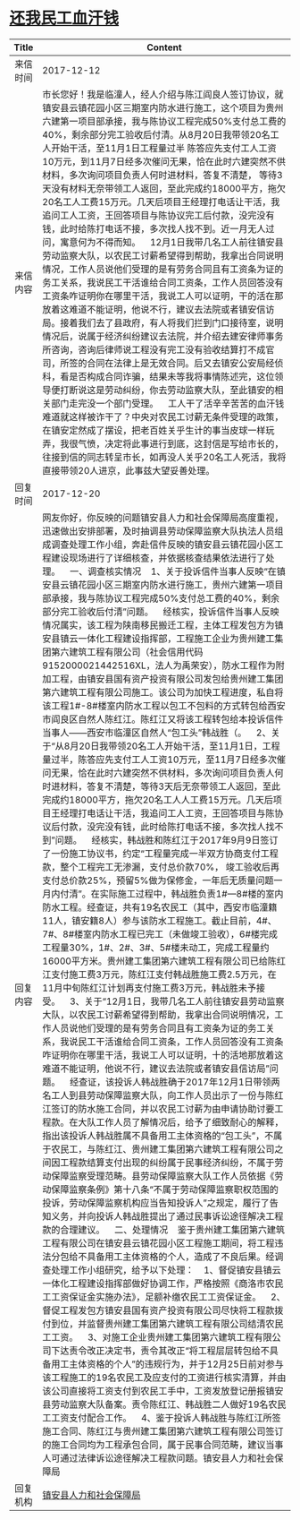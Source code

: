 # <a href="http://www.shangluo.gov.cn/zmhd/ldxxxx.jsp?urltype=leadermail.LeaderMailContentUrl&wbtreeid=1112&leadermailid=4472">还我民工血汗钱</a>
|Title|Content|
|:---:|---|
|来信时间|2017-12-12|
|来信内容|市长您好！我是临潼人，经人介绍与陈江阎良人签订协议，就镇安县云镇花园小区三期室内防水进行施工，这个项目为贵州六建第一项目部承接，我与陈协议工程完成50%支付总工费的40%，剩余部分完工验收后付清。从8月20日我带领20名工人开始干活，至11月1日工程量过半 陈答应先支付工人工资10万元，到11月7日经多次催问无果，恰在此时六建突然不供材料，多次询问项目负责人何时进材料，答复不清楚， 等待3天没有材料无奈带领工人返回，至此完成约18000平方，拖欠20名工人工费15万元。几天后项目王经理打电话让干活，我追问工人工资，王回答项目与陈协议完工后付款，没完没有钱，此时给陈打电话不接，多次找人找不到。近一月无人过问，寓意何为不得而知。    12月1日我带几名工人前往镇安县劳动监察大队，以农民工讨薪希望得到帮助，我拿出合同说明情况，工作人员说他们受理的是有劳务合同且有工资条为证的务工关系，我说民工干活谁给合同工资条，工作人员回答没有工资条咋证明你在哪里干活，我说工人可以证明，干的活在那放着这难道不能证明，他说不行，建议去法院或者镇安信访局。接着我们去了县政府，有人将我们拦到门口接待室，说明情况后，说属于经济纠纷建议去法院，并介绍去建安律师事务所咨询，咨询后律师说工程没有完工没有验收结算打不成官司，所签的合同在法律上是无效合同。后又去镇安公安局经侦科，看是否构成合同诈骗，结果未等我将事情陈述完，这位领导便打断说这是劳动纠纷，你去劳动监察大队，至此镇安的相关部门走完没一个部门受理。    工人干了活辛辛苦苦的血汗钱难道就这样被诈干了？中央对农民工讨薪无条件受理的政策，在镇安定然成了摆设，把老百姓关乎生计的事当皮球一样玩弄，我很气愤，决定将此事进行到底，这封信是写给市长的，往接到信的同志转呈市长，如再没人关乎20名工人死活，我将直接带领20人进京，此事兹大望妥善处理。|
|回复时间|2017-12-20|
|回复内容|网友你好，你反映的问题镇安县人力和社会保障局高度重视，迅速做出安排部署，及时抽调县劳动保障监察大队执法人员组成调查处理工作小组，奔赴信件反映的镇安县云镇花园小区工程建设现场进行了详细核查，并依据核查结果依法进行了处理。    一、调查核实情况    1、关于投诉信件当事人反映“在镇安县云镇花园小区三期室内防水进行施工，贵州六建第一项目部承接，我与陈协议工程完成50%支付总工费的40%，剩余部分完工验收后付清”问题。    经核实，投诉信件当事人反映情况属实，该工程为陕南移民搬迁工程，主体工程发包方为镇安县镇云一体化工程建设指挥部，工程施工企业为贵州建工集团第六建筑工程有限公司（社会信用代码9152000021442516XL，法人为禹荣安），防水工程作为附加工程，由镇安县国有资产投资有限公司发包给贵州建工集团第六建筑工程有限公司施工。该公司为加快工程进度，私自将该工程1#-8#楼室内防水工程以包工不包料的方式转包给西安市阎良区自然人陈红江。陈红江又将该工程转包给本投诉信件当事人——西安市临潼区自然人“包工头”韩战胜（。    2、关于“从8月20日我带领20名工人开始干活，至11月1日，工程量过半，陈答应先支付工人工资10万元，至11月7日经多次催问无果，恰在此时六建突然不供材料，多次询问项目负责人何时进材料，答复不清楚，等待3天后无奈带领工人返回，至此完成约18000平方，拖欠20名工人人工费15万元。几天后项目王经理打电话让干活，我追问工人工资，王回答项目与陈协议后付款，没完没有钱，此时给陈打电话不接，多次找人找不到”问题。    经核实，韩战胜和陈红江于2017年9月9日签订了一份施工协议书，约定“工程量完成一半双方协商支付工程款，整个工程完工无渗漏，支付总价款70%， 竣工验收后再支付总价款25%，预留5%做为保修金，一年后无质量问题一月内付清”。在实际施工过程中，韩战胜负责1#—8#楼的室内防水工程。经查证，共有19名农民工（其中，西安市临潼籍11人，镇安籍8人）参与该防水工程施工。截止目前，4#、7#、8#楼室内防水工程已完工（未做竣工验收），6#楼完成工程量30%，1#、2#、3#、5#楼未动工，完成工程量约16000平方米。贵州建工集团第六建筑工程有限公司已给陈红江支付施工费3万元，陈红江支付韩战胜施工费2.5万元，在11月中旬陈红江计划再支付施工费3万元，韩战胜未予接受。    3、关于“12月1日，我带几名工人前往镇安县劳动监察大队，以农民工讨薪希望得到帮助，我拿出合同说明情况，工作人员说他们受理的是有劳务合同且有工资条为证的务工关系，我说民工干活谁给合同工资条，工作人员回答没有工资条咋证明你在哪里干活，我说工人可以证明，十的活地那放着这难道不能证明，他说不行，建议去法院或者镇安县信访局”问题。    经查证，该投诉人韩战胜确于2017年12月1日带领两名工人到县劳动保障监察大队，向工作人员出示了一份与陈红江签订的防水施工合同，并以农民工讨薪为由申请协助讨要工程款。在大队工作人员了解情况后，给予了细致耐心的解释，指出该投诉人韩战胜属不具备用工主体资格的“包工头”，不属于农民工，与陈红江、贵州建工集团第六建筑工程有限公司之间因工程款结算支付出现的纠纷属于民事经济纠纷，不属于劳动保障监察受理范畴。县劳动保障监察大队工作人员依据《劳动保障监察条例》第十八条“不属于劳动保障监察职权范围的投诉，劳动保障监察机构应当告知投诉人”之规定，履行了告知义务，并向投诉人韩战胜提出了通过民事诉讼途径解决工程款的合理建议。    二、处理情况    鉴于贵州建工集团第六建筑工程有限公司在镇安县云镇花园小区工程施工期间，将工程违法分包给不具备用工主体资格的个人，造成了不良后果。经调查处理工作小组研究，给予以下处理：    1、督促镇安县镇云一体化工程建设指挥部做好协调工作，严格按照《商洛市农民工工资保证金实施办法》，足额补缴农民工工资保证金。    2、督促工程发包方镇安县国有资产投资有限公司尽快将工程款拨付到位，并监督贵州建工集团第六建筑工程有限公司结清农民工工资。    3、对施工企业贵州建工集团第六建筑工程有限公司下达责令改正决定书，责令其改正“将工程层层转包给不具备用工主体资格的个人”的违规行为，并于12月25日前对参与该工程施工的19名农民工及应支付的工资进行核实清算，并由该公司直接将工资支付到农民工手中，工资发放登记册报镇安县劳动监察大队备案。责令陈红江、韩战胜二人做好19名农民工工资支付配合工作。    4、鉴于投诉人韩战胜与陈红江所签施工合同、陈红江与贵州建工集团第六建筑工程有限公司签订的施工合同均为工程承包合同，属于民事合同范畴，建议当事人可通过法律诉讼途径解决工程款问题。镇安县人力和社会保障局|
|回复机构|<a href="../../categories/agencies/镇安县人力和社会保障局.md">镇安县人力和社会保障局</a>|
